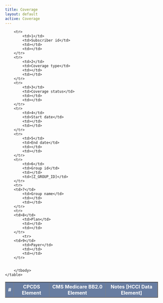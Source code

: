```yaml
---
title: Coverage
layout: default
active: Coverage
---
```


<style>
th {
  background-color:rgb(104,125,161) ;
  color: white;
}
tr:nth-child(even) {background-color:rgb(235,236,240);}	
tr:nth-child(odd) {background-color:rgb(212,215,224);}
</style>
<table border="1">
		<thead>
		<tr>
			<th> # </th>
			<th> CPCDS Element </th>
			<th> CMS Medicare BB2.0 Element </th>
			<th>Notes [HCCI Data Element]</th>
		</tr>
	</thead>
	        <tbody>

        <tr>
			<td>1</td>
			<td>Subscriber id</td>
			<td></td>
			<td></td>
		</tr>
		<tr>
			<td>2</td>
			<td>Coverage type</td>
			<td></td>
			<td></td>
		</tr>
		<tr>
			<td>3</td>
			<td>Coverage status</td>
			<td></td>
			<td></td>
		</tr>
		<tr>
			<td>4</td>
			<td>Start date</td>
			<td></td>
			<td></td>
		</tr>
		<tr>
			<td>5</td>
			<td>End date</td>
			<td></td>
			<td></td>
		</tr>
		<tr>
			<td>6</td>
			<td>Group id</td>
			<td></td>
			<td>[Z_GROUP_ID]</td>
		</tr>
		<tr>
		<td>7</td>
			<td>Group name</td>
			<td></td>
			<td></td>
		</tr>
		<tr>
		<td>8</td>
			<td>Plan</td>
			<td></td>
			<td></td>
		</tr>
			<tr>
		<td>9</td>
			<td>Payer</td>
			<td></td>
			<td></td>
		</tr>

		
		</tbody>
	</table>